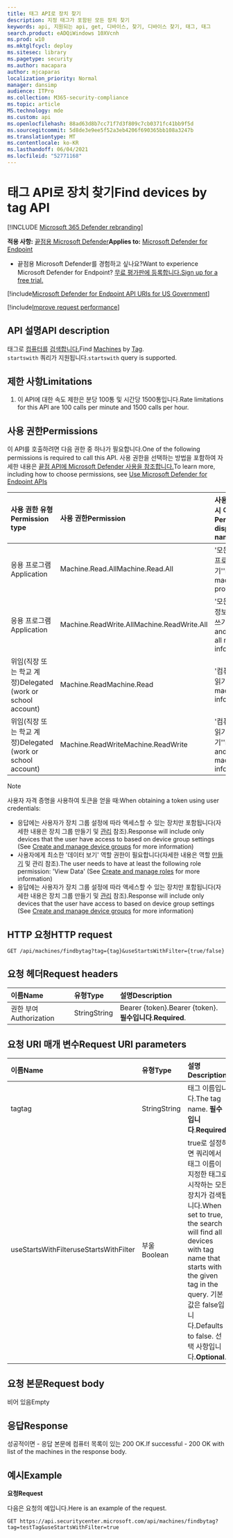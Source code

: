 ```yaml
---
title: 태그 API로 장치 찾기
description: 지정 태그가 포함된 모든 장치 찾기
keywords: api, 지원되는 api, get, 디바이스, 찾기, 디바이스 찾기, 태그, 태그
search.product: eADQiWindows 10XVcnh
ms.prod: w10
ms.mktglfcycl: deploy
ms.sitesec: library
ms.pagetype: security
ms.author: macapara
author: mjcaparas
localization_priority: Normal
manager: dansimp
audience: ITPro
ms.collection: M365-security-compliance
ms.topic: article
MS.technology: mde
ms.custom: api
ms.openlocfilehash: 88ad63d8b7cc71f7d3f809c7cb0371fc41bb9f5d
ms.sourcegitcommit: 5d8de3e9ee5f52a3eb4206f690365bb108a3247b
ms.translationtype: MT
ms.contentlocale: ko-KR
ms.lasthandoff: 06/04/2021
ms.locfileid: "52771168"
---
```

# <a name="find-devices-by-tag-api"></a><span data-ttu-id="e7b04-104">태그 API로 장치 찾기</span><span class="sxs-lookup"><span data-stu-id="e7b04-104">Find devices by tag API</span></span>

[!INCLUDE [Microsoft 365 Defender rebranding](../../includes/microsoft-defender.md)]


<span data-ttu-id="e7b04-105">**적용 사항:** [끝점용 Microsoft Defender](https://go.microsoft.com/fwlink/?linkid=2154037)</span><span class="sxs-lookup"><span data-stu-id="e7b04-105">**Applies to:** [Microsoft Defender for Endpoint](https://go.microsoft.com/fwlink/?linkid=2154037)</span></span>

- <span data-ttu-id="e7b04-106">끝점용 Microsoft Defender를 경험하고 싶나요?</span><span class="sxs-lookup"><span data-stu-id="e7b04-106">Want to experience Microsoft Defender for Endpoint?</span></span> [<span data-ttu-id="e7b04-107">무료 평가판에 등록합니다.</span><span class="sxs-lookup"><span data-stu-id="e7b04-107">Sign up for a free trial.</span></span>](https://www.microsoft.com/microsoft-365/windows/microsoft-defender-atp?ocid=docs-wdatp-exposedapis-abovefoldlink) 

[!include[Microsoft Defender for Endpoint API URIs for US Government](../../includes/microsoft-defender-api-usgov.md)]

[!include[Improve request performance](../../includes/improve-request-performance.md)]


## <a name="api-description"></a><span data-ttu-id="e7b04-108">API 설명</span><span class="sxs-lookup"><span data-stu-id="e7b04-108">API description</span></span>
<span data-ttu-id="e7b04-109">태그로 [컴퓨터를](machine.md) [검색합니다.](machine-tags.md)</span><span class="sxs-lookup"><span data-stu-id="e7b04-109">Find [Machines](machine.md) by [Tag](machine-tags.md).</span></span>
<br><span data-ttu-id="e7b04-110">```startswith``` 쿼리가 지원됩니다.</span><span class="sxs-lookup"><span data-stu-id="e7b04-110">```startswith``` query is supported.</span></span> 

## <a name="limitations"></a><span data-ttu-id="e7b04-111">제한 사항</span><span class="sxs-lookup"><span data-stu-id="e7b04-111">Limitations</span></span>
1. <span data-ttu-id="e7b04-112">이 API에 대한 속도 제한은 분당 100통 및 시간당 1500통입니다.</span><span class="sxs-lookup"><span data-stu-id="e7b04-112">Rate limitations for this API are 100 calls per minute and 1500 calls per hour.</span></span>


## <a name="permissions"></a><span data-ttu-id="e7b04-113">사용 권한</span><span class="sxs-lookup"><span data-stu-id="e7b04-113">Permissions</span></span>
<span data-ttu-id="e7b04-114">이 API를 호출하려면 다음 권한 중 하나가 필요합니다.</span><span class="sxs-lookup"><span data-stu-id="e7b04-114">One of the following permissions is required to call this API.</span></span> <span data-ttu-id="e7b04-115">사용 권한을 선택하는 방법을 포함하여 자세한 내용은 [끝점 API에 Microsoft Defender 사용을 참조합니다.](apis-intro.md)</span><span class="sxs-lookup"><span data-stu-id="e7b04-115">To learn more, including how to choose permissions, see [Use Microsoft Defender for Endpoint APIs](apis-intro.md)</span></span>

<span data-ttu-id="e7b04-116">사용 권한 유형</span><span class="sxs-lookup"><span data-stu-id="e7b04-116">Permission type</span></span> |   <span data-ttu-id="e7b04-117">사용 권한</span><span class="sxs-lookup"><span data-stu-id="e7b04-117">Permission</span></span>  |   <span data-ttu-id="e7b04-118">사용 권한 표시 이름</span><span class="sxs-lookup"><span data-stu-id="e7b04-118">Permission display name</span></span>
:---|:---|:---
<span data-ttu-id="e7b04-119">응용 프로그램</span><span class="sxs-lookup"><span data-stu-id="e7b04-119">Application</span></span> |   <span data-ttu-id="e7b04-120">Machine.Read.All</span><span class="sxs-lookup"><span data-stu-id="e7b04-120">Machine.Read.All</span></span> |  <span data-ttu-id="e7b04-121">'모든 컴퓨터 프로필 읽기'</span><span class="sxs-lookup"><span data-stu-id="e7b04-121">'Read all machine profiles'</span></span>
<span data-ttu-id="e7b04-122">응용 프로그램</span><span class="sxs-lookup"><span data-stu-id="e7b04-122">Application</span></span> |   <span data-ttu-id="e7b04-123">Machine.ReadWrite.All</span><span class="sxs-lookup"><span data-stu-id="e7b04-123">Machine.ReadWrite.All</span></span> | <span data-ttu-id="e7b04-124">'모든 컴퓨터 정보 읽기 및 쓰기'</span><span class="sxs-lookup"><span data-stu-id="e7b04-124">'Read and write all machine information'</span></span>
<span data-ttu-id="e7b04-125">위임(직장 또는 학교 계정)</span><span class="sxs-lookup"><span data-stu-id="e7b04-125">Delegated (work or school account)</span></span> | <span data-ttu-id="e7b04-126">Machine.Read</span><span class="sxs-lookup"><span data-stu-id="e7b04-126">Machine.Read</span></span> | <span data-ttu-id="e7b04-127">'컴퓨터 정보 읽기'</span><span class="sxs-lookup"><span data-stu-id="e7b04-127">'Read machine information'</span></span>
<span data-ttu-id="e7b04-128">위임(직장 또는 학교 계정)</span><span class="sxs-lookup"><span data-stu-id="e7b04-128">Delegated (work or school account)</span></span> | <span data-ttu-id="e7b04-129">Machine.ReadWrite</span><span class="sxs-lookup"><span data-stu-id="e7b04-129">Machine.ReadWrite</span></span> | <span data-ttu-id="e7b04-130">'컴퓨터 정보 읽기 및 쓰기'</span><span class="sxs-lookup"><span data-stu-id="e7b04-130">'Read and write machine information'</span></span>

>[!Note]
> <span data-ttu-id="e7b04-131">사용자 자격 증명을 사용하여 토큰을 얻을 때:</span><span class="sxs-lookup"><span data-stu-id="e7b04-131">When obtaining a token using user credentials:</span></span>
> - <span data-ttu-id="e7b04-132">응답에는 사용자가 장치 그룹 설정에 따라 액세스할 수 있는 장치만 포함됩니다(자세한 내용은 장치 그룹 만들기 및 [관리](machine-groups.md) 참조).</span><span class="sxs-lookup"><span data-stu-id="e7b04-132">Response will include only devices that the user have access to based on device group settings (See [Create and manage device groups](machine-groups.md) for more information)</span></span>
> - <span data-ttu-id="e7b04-133">사용자에게 최소한 '데이터 보기' 역할 권한이 필요합니다(자세한 내용은 역할 [만들기](user-roles.md) 및 관리 참조).</span><span class="sxs-lookup"><span data-stu-id="e7b04-133">The user needs to have at least the following role permission: 'View Data' (See [Create and manage roles](user-roles.md) for more information)</span></span>
> - <span data-ttu-id="e7b04-134">응답에는 사용자가 장치 그룹 설정에 따라 액세스할 수 있는 장치만 포함됩니다(자세한 내용은 장치 그룹 만들기 및 [관리](machine-groups.md) 참조).</span><span class="sxs-lookup"><span data-stu-id="e7b04-134">Response will include only devices that the user have access to based on device group settings (See [Create and manage device groups](machine-groups.md) for more information)</span></span>

## <a name="http-request"></a><span data-ttu-id="e7b04-135">HTTP 요청</span><span class="sxs-lookup"><span data-stu-id="e7b04-135">HTTP request</span></span>
```
GET /api/machines/findbytag?tag={tag}&useStartsWithFilter={true/false}
```

## <a name="request-headers"></a><span data-ttu-id="e7b04-136">요청 헤더</span><span class="sxs-lookup"><span data-stu-id="e7b04-136">Request headers</span></span>

<span data-ttu-id="e7b04-137">이름</span><span class="sxs-lookup"><span data-stu-id="e7b04-137">Name</span></span> | <span data-ttu-id="e7b04-138">유형</span><span class="sxs-lookup"><span data-stu-id="e7b04-138">Type</span></span> | <span data-ttu-id="e7b04-139">설명</span><span class="sxs-lookup"><span data-stu-id="e7b04-139">Description</span></span>
:---|:---|:---
<span data-ttu-id="e7b04-140">권한 부여</span><span class="sxs-lookup"><span data-stu-id="e7b04-140">Authorization</span></span> | <span data-ttu-id="e7b04-141">String</span><span class="sxs-lookup"><span data-stu-id="e7b04-141">String</span></span> | <span data-ttu-id="e7b04-142">Bearer {token}.</span><span class="sxs-lookup"><span data-stu-id="e7b04-142">Bearer {token}.</span></span> <span data-ttu-id="e7b04-143">**필수입니다**.</span><span class="sxs-lookup"><span data-stu-id="e7b04-143">**Required**.</span></span>

## <a name="request-uri-parameters"></a><span data-ttu-id="e7b04-144">요청 URI 매개 변수</span><span class="sxs-lookup"><span data-stu-id="e7b04-144">Request URI parameters</span></span>

<span data-ttu-id="e7b04-145">이름</span><span class="sxs-lookup"><span data-stu-id="e7b04-145">Name</span></span> | <span data-ttu-id="e7b04-146">유형</span><span class="sxs-lookup"><span data-stu-id="e7b04-146">Type</span></span> | <span data-ttu-id="e7b04-147">설명</span><span class="sxs-lookup"><span data-stu-id="e7b04-147">Description</span></span>
:---|:---|:---
<span data-ttu-id="e7b04-148">tag</span><span class="sxs-lookup"><span data-stu-id="e7b04-148">tag</span></span> | <span data-ttu-id="e7b04-149">String</span><span class="sxs-lookup"><span data-stu-id="e7b04-149">String</span></span> | <span data-ttu-id="e7b04-150">태그 이름입니다.</span><span class="sxs-lookup"><span data-stu-id="e7b04-150">The tag name.</span></span> <span data-ttu-id="e7b04-151">**필수입니다**.</span><span class="sxs-lookup"><span data-stu-id="e7b04-151">**Required**.</span></span>
<span data-ttu-id="e7b04-152">useStartsWithFilter</span><span class="sxs-lookup"><span data-stu-id="e7b04-152">useStartsWithFilter</span></span> | <span data-ttu-id="e7b04-153">부울</span><span class="sxs-lookup"><span data-stu-id="e7b04-153">Boolean</span></span> | <span data-ttu-id="e7b04-154">true로 설정하면 쿼리에서 태그 이름이 지정한 태그로 시작하는 모든 장치가 검색됩니다.</span><span class="sxs-lookup"><span data-stu-id="e7b04-154">When set to true, the search will find all devices with tag name that starts with the given tag in the query.</span></span> <span data-ttu-id="e7b04-155">기본값은 false입니다.</span><span class="sxs-lookup"><span data-stu-id="e7b04-155">Defaults to false.</span></span> <span data-ttu-id="e7b04-156">선택 사항입니다.</span><span class="sxs-lookup"><span data-stu-id="e7b04-156">**Optional**.</span></span>

## <a name="request-body"></a><span data-ttu-id="e7b04-157">요청 본문</span><span class="sxs-lookup"><span data-stu-id="e7b04-157">Request body</span></span>
<span data-ttu-id="e7b04-158">비어 있음</span><span class="sxs-lookup"><span data-stu-id="e7b04-158">Empty</span></span>

## <a name="response"></a><span data-ttu-id="e7b04-159">응답</span><span class="sxs-lookup"><span data-stu-id="e7b04-159">Response</span></span>
<span data-ttu-id="e7b04-160">성공적이면 - 응답 본문에 컴퓨터 목록이 있는 200 OK.</span><span class="sxs-lookup"><span data-stu-id="e7b04-160">If successful - 200 OK with list of the machines in the response body.</span></span>

## <a name="example"></a><span data-ttu-id="e7b04-161">예시</span><span class="sxs-lookup"><span data-stu-id="e7b04-161">Example</span></span>

<span data-ttu-id="e7b04-162">**요청**</span><span class="sxs-lookup"><span data-stu-id="e7b04-162">**Request**</span></span>

<span data-ttu-id="e7b04-163">다음은 요청의 예입니다.</span><span class="sxs-lookup"><span data-stu-id="e7b04-163">Here is an example of the request.</span></span>

```http
GET https://api.securitycenter.microsoft.com/api/machines/findbytag?tag=testTag&useStartsWithFilter=true
```